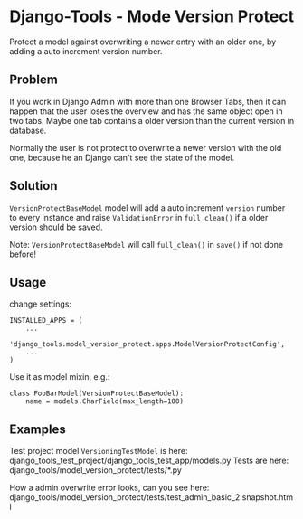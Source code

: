 # Django-Tools -  Mode Version Protect

Protect a model against overwriting a newer entry with an older one, by adding a auto increment version number.

## Problem

If you work in Django Admin with more than one Browser Tabs,
then it can happen that the user loses the overview and has the same object open in two tabs.
Maybe one tab contains a older version than the current version in database.

Normally the user is not protect to overwrite a newer version with the old one, because
he an Django can't see the state of the model.

## Solution

`VersionProtectBaseModel` model will add a auto increment `version` number to every instance
and raise `ValidationError` in `full_clean()` if a older version should be saved.

Note: `VersionProtectBaseModel` will call `full_clean()` in `save()` if not done before!

## Usage

change settings:

```
INSTALLED_APPS = (
    ...
    'django_tools.model_version_protect.apps.ModelVersionProtectConfig',
    ...
)
```

Use it as model mixin, e.g.:
```
class FooBarModel(VersionProtectBaseModel):
    name = models.CharField(max_length=100)
```

## Examples

Test project model `VersioningTestModel` is here: django_tools_test_project/django_tools_test_app/models.py
Tests are here: django_tools/model_version_protect/tests/*.py

How a admin overwrite error looks, can you see here: django_tools/model_version_protect/tests/test_admin_basic_2.snapshot.html
